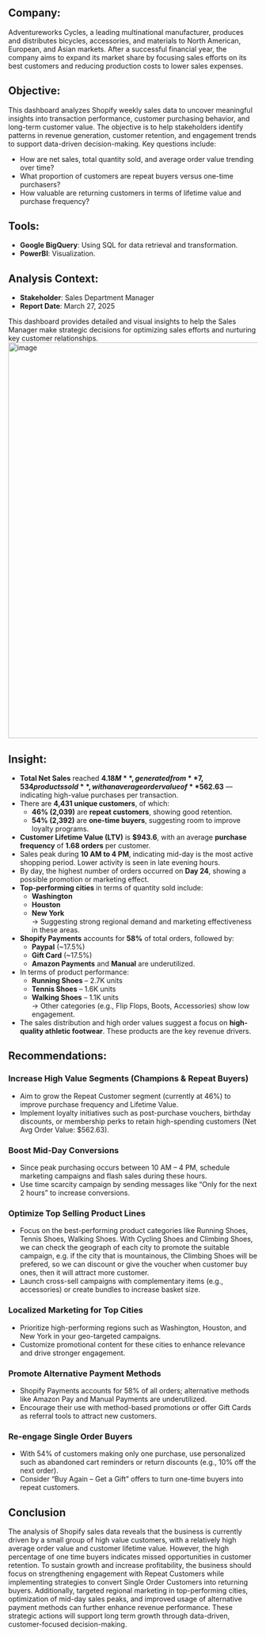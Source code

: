 ## Company:

Adventureworks Cycles, a leading multinational manufacturer, produces and distributes bicycles, accessories, and materials to North American, European, and Asian markets. After a successful financial year, the company aims to expand its market share by focusing sales efforts on its best customers and reducing production costs to lower sales expenses.

## Objective:

This dashboard analyzes Shopify weekly sales data to uncover meaningful insights into transaction performance, customer purchasing behavior, and long-term customer value. The objective is to help stakeholders identify patterns in revenue generation, customer retention, and engagement trends to support data-driven decision-making. Key questions include:

- How are net sales, total quantity sold, and average order value trending over time?
- What proportion of customers are repeat buyers versus one-time purchasers?
- How valuable are returning customers in terms of lifetime value and purchase frequency?

## Tools:

- **Google BigQuery**: Using SQL for data retrieval and transformation.
- **PowerBI**: Visualization.

## Analysis Context:

- **Stakeholder**: Sales Department Manager
- **Report Date**: March 27, 2025

This dashboard provides detailed and visual insights to help the Sales Manager make strategic decisions for optimizing sales efforts and nurturing key customer relationships.
<img width="1357" height="798" alt="image" src="https://github.com/user-attachments/assets/7d660cdd-d657-4ebc-a172-97704b201af5" />

## Insight:
- **Total Net Sales** reached **$4.18M**, generated from **7,534 products sold**, with an average order value of **$562.63** — indicating high-value purchases per transaction.
- There are **4,431 unique customers**, of which:
  - **46% (2,039)** are **repeat customers**, showing good retention.
  - **54% (2,392)** are **one-time buyers**, suggesting room to improve loyalty programs.
- **Customer Lifetime Value (LTV)** is **$943.6**, with an average **purchase frequency** of **1.68 orders** per customer.
- Sales peak during **10 AM to 4 PM**, indicating mid-day is the most active shopping period. Lower activity is seen in late evening hours.
- By day, the highest number of orders occurred on **Day 24**, showing a possible promotion or marketing effect.
- **Top-performing cities** in terms of quantity sold include:
  - **Washington**
  - **Houston**
  - **New York**  
  → Suggesting strong regional demand and marketing effectiveness in these areas.
- **Shopify Payments** accounts for **58%** of total orders, followed by:
  - **Paypal** (~17.5%)
  - **Gift Card** (~17.5%)
  - **Amazon Payments** and **Manual** are underutilized.
- In terms of product performance:
  - **Running Shoes** – 2.7K units
  - **Tennis Shoes** – 1.6K units
  - **Walking Shoes** – 1.1K units  
  → Other categories (e.g., Flip Flops, Boots, Accessories) show low engagement.
- The sales distribution and high order values suggest a focus on **high-quality athletic footwear**. These products are the key revenue drivers.

## Recommendations:

### Increase High Value Segments (Champions & Repeat Buyers)
- Aim to grow the Repeat Customer segment (currently at 46%) to improve purchase frequency and Lifetime Value.
- Implement loyalty initiatives such as post-purchase vouchers, birthday discounts, or membership perks to retain high-spending customers (Net Avg Order Value: $562.63).

### Boost Mid-Day Conversions
- Since peak purchasing occurs between 10 AM – 4 PM, schedule marketing campaigns and flash sales during these hours.
- Use time scarcity campaign by sending messages like “Only for the next 2 hours” to increase conversions.

### Optimize Top Selling Product Lines
- Focus on the best-performing product categories like Running Shoes, Tennis Shoes, Walking Shoes. With Cycling Shoes and Climbing Shoes, we can check the geograph of each city to promote the suitable campaign, e.g. if the city that is mountainous, the Climbing Shoes will be prefered, so we can discount or give the voucher when customer buy ones, then it will attract more customer.
- Launch cross-sell campaigns with complementary items (e.g., accessories) or create bundles to increase basket size.

### Localized Marketing for Top Cities
- Prioritize high-performing regions such as Washington, Houston, and New York in your geo-targeted campaigns.
- Customize promotional content for these cities to enhance relevance and drive stronger engagement.

### Promote Alternative Payment Methods
- Shopify Payments accounts for 58% of all orders; alternative methods like Amazon Pay and Manual Payments are underutilized.
- Encourage their use with method-based promotions or offer Gift Cards as referral tools to attract new customers.

### Re-engage Single Order Buyers
- With 54% of customers making only one purchase, use personalized such as abandoned cart reminders or return discounts (e.g., 10% off the next order).
- Consider “Buy Again – Get a Gift” offers to turn one-time buyers into repeat customers.

## Conclusion

The analysis of Shopify sales data reveals that the business is currently driven by a small group of high value customers, with a relatively high average order value and customer lifetime value. However, the high percentage of one time buyers indicates missed opportunities in customer retention. To sustain growth and increase profitability, the business should focus on strengthening engagement with Repeat Customers while implementing strategies to convert Single Order Customers into returning buyers. Additionally, targeted regional marketing in top-performing cities, optimization of mid-day sales peaks, and improved usage of alternative payment methods can further enhance revenue performance. These strategic actions will support long term growth through data-driven, customer-focused decision-making.
